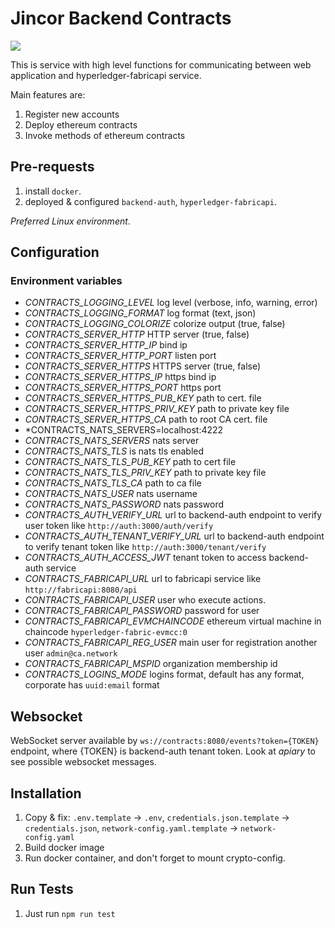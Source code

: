 # Jincor Backend Contracts
![](https://travis-ci.org/JincorTech/hyperledger-fabricapi.svg?branch=master)

This is service with high level functions for communicating between web application and hyperledger-fabricapi service.

Main features are:

1. Register new accounts
2. Deploy ethereum contracts
3. Invoke methods of ethereum contracts


## Pre-requests

1. install `docker`.
1. deployed & configured `backend-auth`, `hyperledger-fabricapi`.

*Preferred Linux environment*.


## Configuration

### Environment variables

* *CONTRACTS_LOGGING_LEVEL* log level (verbose, info, warning, error)
* *CONTRACTS_LOGGING_FORMAT* log format (text, json)
* *CONTRACTS_LOGGING_COLORIZE* colorize output (true, false)
* *CONTRACTS_SERVER_HTTP* HTTP server (true, false)
* *CONTRACTS_SERVER_HTTP_IP* bind ip
* *CONTRACTS_SERVER_HTTP_PORT* listen port
* *CONTRACTS_SERVER_HTTPS* HTTPS server (true, false)
* *CONTRACTS_SERVER_HTTPS_IP* https bind ip
* *CONTRACTS_SERVER_HTTPS_PORT* https port
* *CONTRACTS_SERVER_HTTPS_PUB_KEY* path to cert. file
* *CONTRACTS_SERVER_HTTPS_PRIV_KEY* path to private key file
* *CONTRACTS_SERVER_HTTPS_CA* path to root CA cert. file
* *CONTRACTS_NATS_SERVERS=localhost:4222
* *CONTRACTS_NATS_SERVERS* nats server
* *CONTRACTS_NATS_TLS* is nats tls enabled
* *CONTRACTS_NATS_TLS_PUB_KEY* path to cert file
* *CONTRACTS_NATS_TLS_PRIV_KEY* path to private key file
* *CONTRACTS_NATS_TLS_CA* path to ca file
* *CONTRACTS_NATS_USER* nats username
* *CONTRACTS_NATS_PASSWORD* nats password
* *CONTRACTS_AUTH_VERIFY_URL* url to backend-auth endpoint to verify user token like `http://auth:3000/auth/verify`
* *CONTRACTS_AUTH_TENANT_VERIFY_URL* url to backend-auth endpoint to verify tenant token like `http://auth:3000/tenant/verify`
* *CONTRACTS_AUTH_ACCESS_JWT* tenant token to access backend-auth service
* *CONTRACTS_FABRICAPI_URL* url to fabricapi service like `http://fabricapi:8080/api`
* *CONTRACTS_FABRICAPI_USER* user who execute actions.
* *CONTRACTS_FABRICAPI_PASSWORD* password for user
* *CONTRACTS_FABRICAPI_EVMCHAINCODE* ethereum virtual machine in chaincode `hyperledger-fabric-evmcc:0`
* *CONTRACTS_FABRICAPI_REG_USER* main user for registration another user `admin@ca.network`
* *CONTRACTS_FABRICAPI_MSPID* organization membership id
* *CONTRACTS_LOGINS_MODE* logins format, default has any format, corporate has `uuid:email` format


## Websocket

WebSocket server available by `ws://contracts:8080/events?token={TOKEN}` endpoint, where {TOKEN} is backend-auth tenant token.
Look at *apiary* to see possible websocket messages.


## Installation

1. Copy & fix: `.env.template` -> `.env`, `credentials.json.template` -> `credentials.json`, `network-config.yaml.template` -> `network-config.yaml`
1. Build docker image
1. Run docker container, and don't forget to mount crypto-config.


## Run Tests

1. Just run `npm run test`
